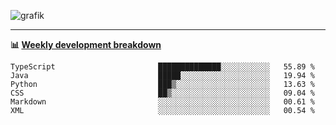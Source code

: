 ![grafik](https://user-images.githubusercontent.com/56089155/187718223-45863e96-4c28-4d4c-b3ca-02bf88aeae4c.png)

<hr />

**📊 [Weekly development breakdown](https://wakatime.com/@Ari24)**

<!--START_SECTION:waka-->

```text
TypeScript                       ██████████████░░░░░░░░░░░   55.89 %
Java                             █████░░░░░░░░░░░░░░░░░░░░   19.94 %
Python                           ███▒░░░░░░░░░░░░░░░░░░░░░   13.63 %
CSS                              ██▒░░░░░░░░░░░░░░░░░░░░░░   09.04 %
Markdown                         ░░░░░░░░░░░░░░░░░░░░░░░░░   00.61 %
XML                              ░░░░░░░░░░░░░░░░░░░░░░░░░   00.54 %
```

<!--END_SECTION:waka-->
